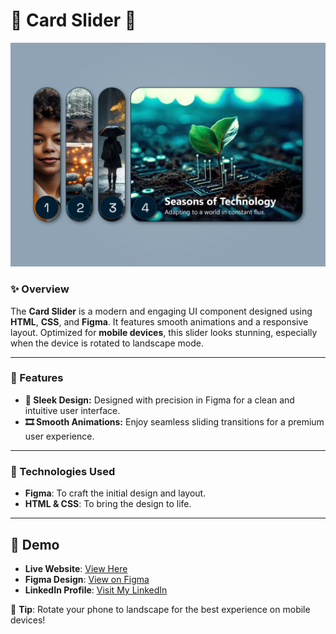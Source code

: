 # 🌟 **Card Slider** 🌟  

<p align="center">  
  <img src="banner.png" alt="Card Slider Banner" width="800px">  
</p>  

### **✨ Overview**  
The **Card Slider** is a modern and engaging UI component designed using **HTML**, **CSS**, and **Figma**. It features smooth animations and a responsive layout. Optimized for **mobile devices**, this slider looks stunning, especially when the device is rotated to landscape mode.  

---

### **🎯 Features**  
- **💎 Sleek Design:** Designed with precision in Figma for a clean and intuitive user interface.  
- **🎞 Smooth Animations:** Enjoy seamless sliding transitions for a premium user experience.  

---

### **🚀 Technologies Used**  
- **Figma**: To craft the initial design and layout.  
- **HTML & CSS**: To bring the design to life.  

---

## 🎥 Demo  
- **Live Website**: [View Here](https://dark1arrow.github.io/card-slider/) 
- **Figma Design**: [View on Figma](https://www.figma.com/design/RhZVqlBJXvt4IwRmR4yG9Z/slider?fuid=1331957299204890869)
- **LinkedIn Profile**: [Visit My LinkedIn](https://www.linkedin.com/in/gouatm-khanna-61ba63262/?utm_source=share&utm_campaign=share_via&utm_content=profile&utm_medium=android_app)

📱 **Tip**: Rotate your phone to landscape for the best experience on mobile devices!

